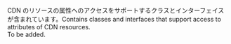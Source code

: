 <Namespace Name="Microsoft.Azure.Management.Cdn.Models">
  <Docs>
    <summary><span data-ttu-id="0620d-101">CDN のリソースの属性へのアクセスをサポートするクラスとインターフェイスが含まれています。</span><span class="sxs-lookup"><span data-stu-id="0620d-101">Contains classes and interfaces that support access to attributes of CDN resources.</span></span></summary> 
    <remarks>To be added.</remarks>
  </Docs>
</Namespace>
